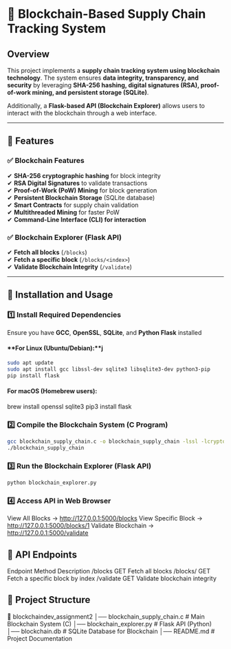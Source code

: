 # 🚀 Blockchain-Based Supply Chain Tracking System

## **Overview**
This project implements a **supply chain tracking system using blockchain technology**. The system ensures **data integrity, transparency, and security** by leveraging **SHA-256 hashing, digital signatures (RSA), proof-of-work mining, and persistent storage (SQLite)**.

Additionally, a **Flask-based API (Blockchain Explorer)** allows users to interact with the blockchain through a web interface.

---

## **📌 Features**

### **✅ Blockchain Features**
✔ **SHA-256 cryptographic hashing** for block integrity  
✔ **RSA Digital Signatures** to validate transactions  
✔ **Proof-of-Work (PoW) Mining** for block generation  
✔ **Persistent Blockchain Storage** (SQLite database)  
✔ **Smart Contracts** for supply chain validation  
✔ **Multithreaded Mining** for faster PoW  
✔ **Command-Line Interface (CLI) for interaction**  

### **✅ Blockchain Explorer (Flask API)**
✔ **Fetch all blocks** (`/blocks`)  
✔ **Fetch a specific block** (`/blocks/<index>`)  
✔ **Validate Blockchain Integrity** (`/validate`)  

---

## **📜 Installation and Usage**

### **1️⃣ Install Required Dependencies**
Ensure you have **GCC**, **OpenSSL**, **SQLite**, and **Python Flask** installed

#### **For Linux (Ubuntu/Debian):**j
```bash
sudo apt update
sudo apt install gcc libssl-dev sqlite3 libsqlite3-dev python3-pip
pip install flask
```

#### **For macOS (Homebrew users):**

brew install openssl sqlite3
pip3 install flask


### **2️⃣ Compile the Blockchain System (C Program)**
```bash
gcc blockchain_supply_chain.c -o blockchain_supply_chain -lssl -lcrypto -pthread -lsqlite3
./blockchain_supply_chain
```

### **3️⃣ Run the Blockchain Explorer (Flask API)**
```bash
python blockchain_explorer.py
```
### **4️⃣ Access API in Web Browser**
View All Blocks → http://127.0.0.1:5000/blocks
View Specific Block → http://127.0.0.1:5000/blocks/1
Validate Blockchain → http://127.0.0.1:5000/validate

## **📌 API Endpoints**
Endpoint	Method	Description
/blocks	GET	Fetch all blocks
/blocks/<index>	GET	Fetch a specific block by index
/validate	GET	Validate blockchain integrity

## **📜 Project Structure**
📂 blockchaindev_assignment2
│── blockchain_supply_chain.c  # Main Blockchain System (C)
│── blockchain_explorer.py     # Flask API (Python)
│── blockchain.db              # SQLite Database for Blockchain
│── README.md                  # Project Documentation

